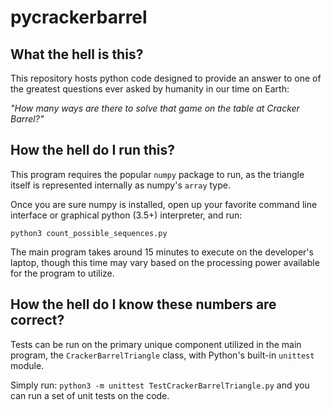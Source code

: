 # pycrackerbarrel

## What the hell is this?
This repository hosts python code designed to provide an answer
to one of the greatest questions ever asked by humanity in our time
on Earth:

*"How many ways are there to solve that game on the table at Cracker Barrel?"*

## How the hell do I run this?
This program requires the popular `numpy` package to run, as the triangle
itself is represented internally as numpy's `array` type.

Once you are sure numpy is installed, open up your favorite command line
interface or graphical python (3.5+) interpreter, and run:

`python3 count_possible_sequences.py`

The main program takes around 15 minutes to execute on the developer's laptop,
though this time may vary based on the processing power available for the
program to utilize.

## How the hell do I know these numbers are correct?
Tests can be run on the primary unique component utilized in the main program,
the `CrackerBarrelTriangle` class, with Python's built-in `unittest` module.

Simply run:
`python3 -m unittest TestCrackerBarrelTriangle.py`
and you can run a set of unit tests on the code.
